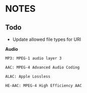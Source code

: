 # NOTES

## Todo

* Update allowed file types for URI

**Audio**
```txt
MP3: MPEG-1 audio layer 3

AAC: MPEG-4 Advanced Audio Coding

ALAC: Apple Lossless

HE-AAC: MPEG-4 High Efficiency AAC
```


